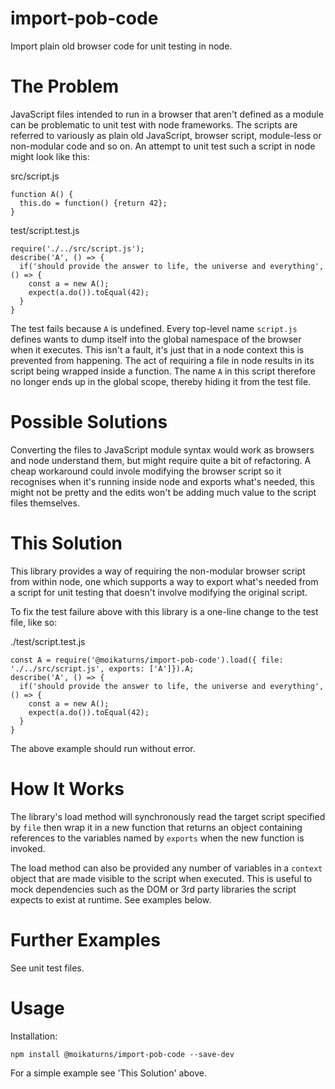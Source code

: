 # import-pob-code
Import plain old browser code for unit testing in node.

# The Problem
JavaScript files intended to run in a browser that aren't defined as a module can be problematic to unit test with node frameworks. The scripts are referred to variously as plain old JavaScript, browser script, module-less or non-modular code and so on. An attempt to unit test such a script in node might look like this:

src/script.js
```
function A() {
  this.do = function() {return 42};
}
```

test/script.test.js
```
require('./../src/script.js');
describe('A', () => {
  if('should provide the answer to life, the universe and everything', () => {
    const a = new A();
    expect(a.do()).toEqual(42);
  }
}
```

The test fails because ```A``` is undefined. Every top-level name ```script.js``` defines wants to dump itself into the global namespace of the browser when it executes. This isn't a fault, it's just that in a node context this is prevented from happening. The act of requiring a file in node results in its script being wrapped inside a function. The name ```A``` in this script therefore no longer ends up in the global scope, thereby hiding it from the test file.

# Possible Solutions
Converting the files to JavaScript module syntax would work as browsers and node understand them, but might require quite a bit of refactoring. A cheap workaround could invole modifying the browser script so it recognises when it's running inside node and exports what's needed, this might not be pretty and the edits won't be adding much value to the script files themselves.

# This Solution
This library provides a way of requiring the non-modular browser script from within node, one which supports a way to export what's needed from a script for unit testing that doesn't involve modifying the original script.

To fix the test failure above with this library is a one-line change to the test file, like so:

./test/script.test.js
```
const A = require('@moikaturns/import-pob-code').load({ file: './../src/script.js', exports: ['A']}).A;
describe('A', () => {
  if('should provide the answer to life, the universe and everything', () => {
    const a = new A();
    expect(a.do()).toEqual(42);
  }
}
```

The above example should run without error.

# How It Works
The library's load method will synchronously read the target script specified by ```file``` then wrap it in a new function that returns an object containing references to the variables named by ```exports``` when the new function is invoked.

The load method can also be provided any number of variables in a ```context``` object that are made visible to the script when executed. This is useful to mock dependencies such as the DOM or 3rd party libraries the script expects to exist at runtime. See examples below.

# Further Examples
See unit test files.

# Usage
Installation:
```
npm install @moikaturns/import-pob-code --save-dev
```
For a simple example see 'This Solution' above.
